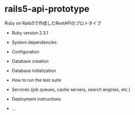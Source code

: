 # rails5-api-prototype
Ruby on Rails5で作成したRestAPIのプロトタイプ

* Ruby version
  2.3.1

* System dependencies

* Configuration

* Database creation

* Database initialization

* How to run the test suite

* Services (job queues, cache servers, search engines, etc.)

* Deployment instructions

* ...
